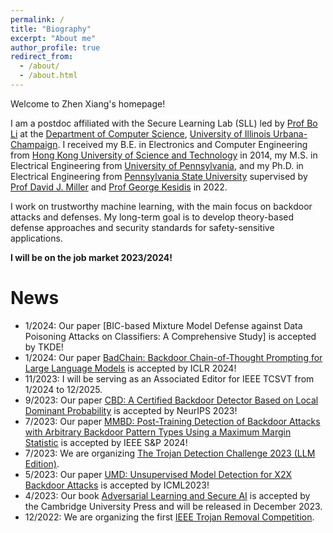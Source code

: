 ```yaml
---
permalink: /
title: "Biography"
excerpt: "About me"
author_profile: true
redirect_from: 
  - /about/
  - /about.html
---
```


Welcome to Zhen Xiang's homepage!

I am a postdoc affiliated with the Secure Learning Lab (SLL) led by [Prof Bo Li](https://aisecure.github.io/) at the [Department of Computer Science](https://cs.illinois.edu/), [University of Illinois Urbana-Champaign](https://illinois.edu/). I received my B.E. in Electronics and Computer Engineering from [Hong Kong University of Science and Technology](https://hkust.edu.hk/) in 2014, my M.S. in Electrical Engineering from [University of Pennsylvania](https://www.upenn.edu/), and my Ph.D. in Electrical Engineering from [Pennsylvania State University](https://www.psu.edu/) supervised by [Prof David J. Miller](https://scholar.google.com/citations?user=0AvzzVoAAAAJ&hl=en) and [Prof George Kesidis](https://www.cse.psu.edu/~gik2/) in 2022.

I work on trustworthy machine learning, with the main focus on backdoor attacks and defenses. My long-term goal is to develop theory-based defense approaches and security standards for safety-sensitive applications.

**I will be on the job market 2023/2024!**

News
======
* 1/2024: Our paper [BIC-based Mixture Model Defense against Data Poisoning Attacks on Classifiers: A Comprehensive Study] is accepted by TKDE!
* 1/2024: Our paper [BadChain: Backdoor Chain-of-Thought Prompting for Large Language Models](https://arxiv.org/abs/2401.12242) is accepted by ICLR 2024!
* 11/2023: I will be serving as an Associated Editor for IEEE TCSVT from 1/2024 to 12/2025.
* 9/2023: Our paper [CBD: A Certified Backdoor Detector Based on Local Dominant Probability](https://arxiv.org/abs/2310.17498) is accepted by NeurIPS 2023!
* 7/2023: Our paper [MMBD: Post-Training Detection of Backdoor Attacks with Arbitrary Backdoor Pattern Types Using a Maximum Margin Statistic](https://arxiv.org/abs/2205.06900) is accepted by IEEE S&P 2024!
* 7/2023: We are organizing [The Trojan Detection Challenge 2023 (LLM Edition)](https://trojandetection.ai).
* 5/2023: Our paper [UMD: Unsupervised Model Detection for X2X Backdoor Attacks](https://openreview.net/forum?id=t0ozPUGnBs) is accepted by ICML2023!
* 4/2023: Our book [Adversarial Learning and Secure AI](https://www.cambridge.org/highereducation/books/adversarial-learning-and-secure-ai/59D7D2CCDD0F2E54FF7F8CAD5DFC0C97#overview) is accepted by the Cambridge University Press and will be released in December 2023.
* 12/2022: We are organizing the first [IEEE Trojan Removal Competition](https://www.trojan-removal.com/).
